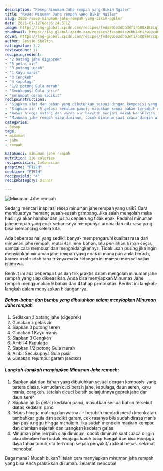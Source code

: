 ```yaml
---
description: "Resep Minuman Jahe rempah yang Bikin Ngiler"
title: "Resep Minuman Jahe rempah yang Bikin Ngiler"
slug: 2802-resep-minuman-jahe-rempah-yang-bikin-ngiler
date: 2021-07-12T08:26:24.571Z
image: https://img-global.cpcdn.com/recipes/feda805e2dbb3df1/680x482cq70/minuman-jahe-rempah-foto-resep-utama.jpg
thumbnail: https://img-global.cpcdn.com/recipes/feda805e2dbb3df1/680x482cq70/minuman-jahe-rempah-foto-resep-utama.jpg
cover: https://img-global.cpcdn.com/recipes/feda805e2dbb3df1/680x482cq70/minuman-jahe-rempah-foto-resep-utama.jpg
author: Jessie Shelton
ratingvalue: 3.2
reviewcount: 11
recipeingredient:
- "2 batang jahe digeprek"
- "5 gelas air"
- "3 potong sereh"
- "1 Kayu manis"
- "3 Cengkeh"
- "4 Kapulaga"
- "1/2 potong Gula merah"
- "Secukupnya Gula pasir"
- "sejumput garam sedikit"
recipeinstructions:
- "Siapkan alat dan bahan yang dibutuhkan sesuai dengan komposisi yang tertera diatas. kemudian cuci bersih jahe, kapulaga, daun sereh, kayu manis, cengkeh. setelah dicuci bersih selanjutnnya geprek jahe dan daun sereh"
- "Siapkan air (5 gelas) kedalam panci, masukkan semua bahan tersebut diatas kedalam panci"
- "Rebus hingga matang dan warna air berubah menjadi merah kecoklatan. tambahkan gula dan sedikit garam, cek rasanya bila sudah dirasa manis dan pas tunggu hingga mendidih. jika sudah mendidih matikan kompor, dan diamkan sejenak dan tuangkan kedalam gelas"
- "Minuman jahe rempah siap diminum, cocok diminum saat cuaca dingin atau dimalam hari untuk menjaga tubuh tetap hangat dan bisa menjaga daya tahan tubuh kita terhadap segala penyakit/ radikal bebas. selamat mencoba!"
categories:
- Resep
tags:
- minuman
- jahe
- rempah

katakunci: minuman jahe rempah 
nutrition: 226 calories
recipecuisine: Indonesian
preptime: "PT12M"
cooktime: "PT57M"
recipeyield: "4"
recipecategory: Dinner

---
```



![Minuman Jahe rempah](https://img-global.cpcdn.com/recipes/feda805e2dbb3df1/680x482cq70/minuman-jahe-rempah-foto-resep-utama.jpg)

Sedang mencari inspirasi resep minuman jahe rempah yang unik? Cara membuatnya memang susah-susah gampang. Jika salah mengolah maka hasilnya akan hambar dan justru cenderung tidak enak. Padahal minuman jahe rempah yang enak seharusnya mempunyai aroma dan cita rasa yang bisa memancing selera kita.

Ada beberapa hal yang sedikit banyak mempengaruhi kualitas rasa dari minuman jahe rempah, mulai dari jenis bahan, lalu pemilihan bahan segar, sampai cara membuat dan menghidangkannya. Tidak usah pusing jika ingin menyiapkan minuman jahe rempah yang enak di mana pun anda berada, karena asal sudah tahu triknya maka hidangan ini mampu menjadi sajian istimewa.




Berikut ini ada beberapa tips dan trik praktis dalam mengolah minuman jahe rempah yang siap dikreasikan. Anda bisa menyiapkan Minuman Jahe rempah menggunakan 9 bahan dan 4 tahap pembuatan. Berikut ini langkah-langkah dalam menyiapkan hidangannya.

<!--inarticleads1-->

##### Bahan-bahan dan bumbu yang dibutuhkan dalam menyiapkan Minuman Jahe rempah:

1. Sediakan 2 batang jahe (digeprek)
1. Gunakan 5 gelas air
1. Siapkan 3 potong sereh
1. Gunakan 1 Kayu manis
1. Siapkan 3 Cengkeh
1. Ambil 4 Kapulaga
1. Siapkan 1/2 potong Gula merah
1. Ambil Secukupnya Gula pasir
1. Gunakan sejumput garam (sedikit)




<!--inarticleads2-->

##### Langkah-langkah menyiapkan Minuman Jahe rempah:

1. Siapkan alat dan bahan yang dibutuhkan sesuai dengan komposisi yang tertera diatas. kemudian cuci bersih jahe, kapulaga, daun sereh, kayu manis, cengkeh. setelah dicuci bersih selanjutnnya geprek jahe dan daun sereh
1. Siapkan air (5 gelas) kedalam panci, masukkan semua bahan tersebut diatas kedalam panci
1. Rebus hingga matang dan warna air berubah menjadi merah kecoklatan. tambahkan gula dan sedikit garam, cek rasanya bila sudah dirasa manis dan pas tunggu hingga mendidih. jika sudah mendidih matikan kompor, dan diamkan sejenak dan tuangkan kedalam gelas
1. Minuman jahe rempah siap diminum, cocok diminum saat cuaca dingin atau dimalam hari untuk menjaga tubuh tetap hangat dan bisa menjaga daya tahan tubuh kita terhadap segala penyakit/ radikal bebas. selamat mencoba!




Bagaimana? Mudah bukan? Itulah cara menyiapkan minuman jahe rempah yang bisa Anda praktikkan di rumah. Selamat mencoba!
